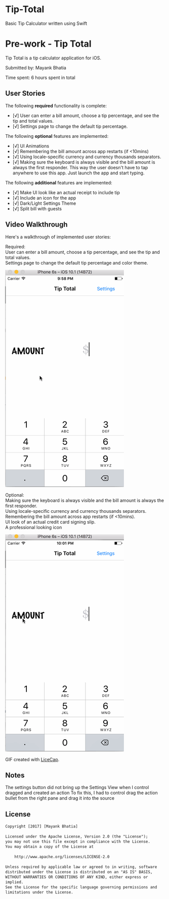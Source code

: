 # Tip-Total
Basic Tip Calculator written using Swift 

# Pre-work - Tip Total

Tip Total is a tip calculator application for iOS.

Submitted by: Mayank Bhatia

Time spent: 6 hours spent in total

## User Stories

The following **required** functionality is complete:

* [√] User can enter a bill amount, choose a tip percentage, and see the tip and total values.
* [√] Settings page to change the default tip percentage.

The following **optional** features are implemented:
* [√] UI Animations
* [√] Remembering the bill amount across app restarts (if <10mins)
* [√] Using locale-specific currency and currency thousands separators.
* [√] Making sure the keyboard is always visible and the bill amount is always the first responder. This way the user doesn't have to tap anywhere to use this app. Just launch the app and start typing.

The following **additional** features are implemented:

* [√] Make UI look like an actual receipt to include tip
* [√] Include an icon for the app
* [√] Dark/Light Settings Theme
* [√] Split bill with guests

## Video Walkthrough 

Here's a walkthrough of implemented user stories:

Required:<br />
User can enter a bill amount, choose a tip percentage, and see the tip and total values.<br />
Settings page to change the default tip percentage and color theme.

<img src='https://github.com/mayankbhatia/Tip-Total/blob/master/Bill%20Amount%20%2B%20Settings%20%2B%20Animations.gif' title='Video Walkthrough [Required]' width='' alt='Video Walkthrough [Required]' />

Optional:<br />
Making sure the keyboard is always visible and the bill amount is always the first responder.<br />
Using locale-specific currency and currency thousands separators.<br />
Remembering the bill amount across app restarts (if <10mins).<br />
UI look of an actual credit card signing slip.<br />
A professional looking icon<br />

<img src='https://github.com/mayankbhatia/Tip-Total/blob/master/Locale%20Currency%20%2B%20Save%20Across%20Restarts%20%2B%20Icon.gif' title='Video Walkthrough [Optional]' width='' alt='Video Walkthrough [Optional]' />

GIF created with [LiceCap](http://www.cockos.com/licecap/).

## Notes

The settings button did not bring up the Settings View when I control dragged and created an action
To fix this, I had to control drag the action bullet from the right pane and drag it into the source

## License

    Copyright [2017] [Mayank Bhatia]

    Licensed under the Apache License, Version 2.0 (the "License");
    you may not use this file except in compliance with the License.
    You may obtain a copy of the License at

        http://www.apache.org/licenses/LICENSE-2.0

    Unless required by applicable law or agreed to in writing, software
    distributed under the License is distributed on an "AS IS" BASIS,
    WITHOUT WARRANTIES OR CONDITIONS OF ANY KIND, either express or implied.
    See the License for the specific language governing permissions and
    limitations under the License.
